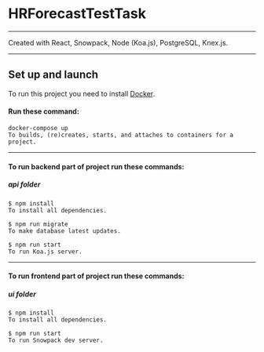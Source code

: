 # HRForecastTestTask

---

Created with React, Snowpack, Node (Koa.js), PostgreSQL, Knex.js.

---

## Set up and launch

To run this project you need to install [Docker](https://www.docker.com/).

#### Run these command:

```
docker-compose up
To builds, (re)creates, starts, and attaches to containers for a project.
```

---

#### To run backend part of project run these commands:

##### api folder

```
$ npm install
To install all dependencies.

$ npm run migrate
To make database latest updates.

$ npm run start
To run Koa.js server.
```

---

#### To run frontend part of project run these commands:

##### ui folder

```
$ npm install
To install all dependencies.

$ npm run start
To run Snowpack dev server.
```
